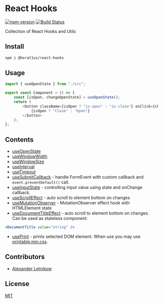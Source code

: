 # React Hooks
[![npm version](https://badge.fury.io/js/%40horat1us%2Freact-hooks.svg)](https://badge.fury.io/js/%40horat1us%2Freact-hooks)
[![Build Status](https://travis-ci.org/Horat1us/react-hooks.svg?branch=master)](https://travis-ci.org/Horat1us/react-hooks)


Collection of React Hooks and Utils

## Install
```bash
npm i @horat1us/react-hooks
```

## Usage
```typescript jsx
import { useOpenState } from "./src";

export const Component = () => {
    const [isOpen, changeOpenState] = useOpenState();
    return (
        <button className={isOpen ? "is-open" : "is-close"} onClick={changeOpenState}>
            {isOpen ? "Close" : "Open"}
        </button>
    );
};
```

## Contents
- [useOpenState](./src/use-open-state.ts)
- [useWindowWidth](./src/use-window-width.ts)
- [useWindowSize](./src/use-window-size.ts)
- [useInterval](./src/use-interval.ts)
- [useTimeout](./src/use-timeout.ts)
- [useSubmitCallback](./src/use-submit-callback.ts) - handle FormEvent with custom callback
and `event.preventDefault()` call.
- [useInputState](./src/use-input-state.ts) - controlling input value using state and onChange callback.
- [useScrollEffect](./src/use-scroll-effect.ts) - auto scroll to element bottom on changes
- [useMutationObserver](./src/use-mutation-observer.ts) - MutationObserver effect hook with HTMLElement state
- [useDocumentTitleEffect](./src/use-document-title-effect.ts) - auto scroll to element bottom on changes. 
Can be used as stateless component:
```jsx harmony
<DocumentTitle value="string" />
  ```
- [usePrint](./src/use-input-state.ts) - prints selected DOM element.
When use you may use [printable.min.css](./styles/printable.min.css).

## Contributors
- [Alexander <Horat1us> Letnikow](https://github.com/Horat1us)

## License
[MIT](./LICENSE)
